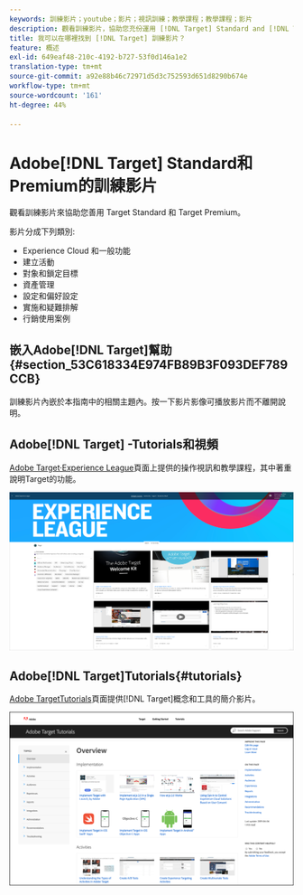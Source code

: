 ```yaml
---
keywords: 訓練影片；youtube；影片；視訊訓練；教學課程；教學課程；影片
description: 觀看訓練影片，協助您充份運用 [!DNL Target] Standard and [!DNL Target] Premium。
title: 我可以在哪裡找到 [!DNL Target] 訓練影片？
feature: 概述
exl-id: 649eaf48-210c-4192-b727-53f0d146a1e2
translation-type: tm+mt
source-git-commit: a92e88b46c72971d5d3c752593d651d8290b674e
workflow-type: tm+mt
source-wordcount: '161'
ht-degree: 44%

---
```


# Adobe[!DNL Target] Standard和Premium的訓練影片

觀看訓練影片來協助您善用 Target Standard 和 Target Premium。

影片分成下列類別:

* Experience Cloud 和一般功能
* 建立活動
* 對象和鎖定目標
* 資產管理
* 設定和偏好設定
* 實施和疑難排解
* 行銷使用案例

## 嵌入Adobe[!DNL Target]幫助{#section_53C618334E974FB89B3F093DEF789CCB}

訓練影片內嵌於本指南中的相關主題內。按一下影片影像可播放影片而不離開說明。

## Adobe[!DNL Target] -Tutorials和視頻

[Adobe Target·Experience League](https://guided.adobe.com/#recommended/solutions/target)頁面上提供的操作視訊和教學課程，其中著重說明Target的功能。

![Experience League 影片](/help/c-intro/assets/experience-league.png)

## Adobe[!DNL Target]Tutorials{#tutorials}

[Adobe TargetTutorials](https://experienceleague.adobe.com/docs/target-learn/tutorials/overview.html)頁面提供[!DNL Target]概念和工具的簡介影片。

![Adobe Target 教學課程](/help/c-intro/assets/adobe-target-tutorials-new.png)
